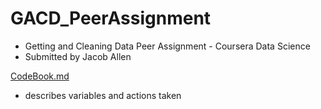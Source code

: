 # GACD_PeerAssignment
- Getting and Cleaning Data Peer Assignment - Coursera Data Science
- Submitted by Jacob Allen

[CodeBook.md](https://github.com/jacobnallen/GACD_PeerAssignment/blob/main/CodeBook.MD)
- describes variables and actions taken
